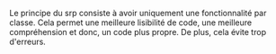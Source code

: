 Le principe du srp consiste à avoir uniquement une fonctionnalité par classe.
Cela permet une meilleure lisibilité de code, une meilleure compréhension et donc, un code plus propre.
De plus, cela évite trop d'erreurs.